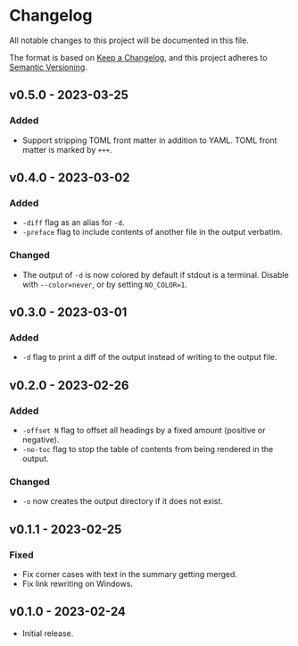 # Changelog
All notable changes to this project will be documented in this file.

The format is based on [Keep a Changelog](https://keepachangelog.com/en/1.0.0/),
and this project adheres to [Semantic Versioning](https://semver.org/spec/v2.0.0.html).

## v0.5.0 - 2023-03-25
### Added
- Support stripping TOML front matter in addition to YAML.
  TOML front matter is marked by `+++`.

## v0.4.0 - 2023-03-02
### Added
- `-diff` flag as an alias for `-d`.
- `-preface` flag to include contents of another file in the output verbatim.

### Changed
- The output of `-d` is now colored by default if stdout is a terminal.
  Disable with `--color=never`, or by setting `NO_COLOR=1`.

## v0.3.0 - 2023-03-01
### Added
- `-d` flag to print a diff of the output
  instead of writing to the output file.

## v0.2.0 - 2023-02-26
### Added
- `-offset N` flag to offset all headings by a fixed amount
  (positive or negative).
- `-no-toc` flag to stop the table of contents from being rendered
  in the output.

### Changed
- `-o` now creates the output directory if it does not exist.

## v0.1.1 - 2023-02-25
### Fixed
- Fix corner cases with text in the summary getting merged.
- Fix link rewriting on Windows.

## v0.1.0 - 2023-02-24

- Initial release.
